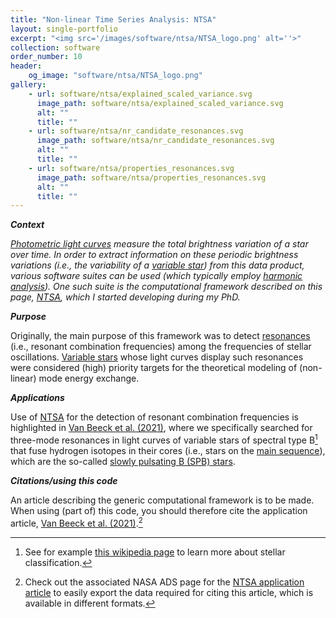 ```yaml
---
title: "Non-linear Time Series Analysis: NTSA"
layout: single-portfolio
excerpt: "<img src='/images/software/ntsa/NTSA_logo.png' alt=''>"
collection: software
order_number: 10
header:
    og_image: "software/ntsa/NTSA_logo.png"
gallery:
    - url: software/ntsa/explained_scaled_variance.svg
      image_path: software/ntsa/explained_scaled_variance.svg
      alt: ""
      title: ""
    - url: software/ntsa/nr_candidate_resonances.svg
      image_path: software/ntsa/nr_candidate_resonances.svg
      alt: ""
      title: ""
    - url: software/ntsa/properties_resonances.svg
      image_path: software/ntsa/properties_resonances.svg
      alt: ""
      title: ""
---
```


_**Context**_

*[Photometric light curves](https://en.wikipedia.org/wiki/Photometry_(astronomy)) measure the total brightness variation of a star over time.
In order to extract information on these periodic brightness variations (i.e., the variability of a [variable star](https://en.wikipedia.org/wiki/Variable_star)) from this data product, various software suites can be used (which typically employ [harmonic analysis](https://en.wikipedia.org/wiki/Harmonic_analysis)).
One such suite is the computational framework described on this page, [NTSA](https://github.com/JVB11/NTSA), which I started developing during my PhD.*

_**Purpose**_

Originally, the main purpose of this framework was to detect [resonances](https://en.wikipedia.org/wiki/Resonance) (i.e., resonant combination frequencies) among the frequencies of stellar oscillations.
[Variable stars](https://en.wikipedia.org/wiki/Variable_star) whose light curves display such resonances were considered (high) priority targets for the theoretical modeling of (non-linear) mode energy exchange.

_**Applications**_

Use of [NTSA]() for the detection of resonant combination frequencies is highlighted in [Van Beeck et al. (2021)](https://www.aanda.org/articles/aa/full_html/2021/11/aa41572-21/aa41572-21.html), where we specifically searched for three-mode resonances in light curves of variable stars of spectral type B[^1] that fuse hydrogen isotopes in their cores (i.e., stars on the [main sequence](https://en.wikipedia.org/wiki/Main_sequence)), which are the so-called [slowly pulsating B (SPB) stars](https://en.wikipedia.org/wiki/Slowly_pulsating_B-type_star).

_**Citations/using this code**_

An article describing the generic computational framework is to be made.
When using (part of) this code, you should therefore cite the application article, [Van Beeck et al. (2021)](https://www.aanda.org/articles/aa/full_html/2021/11/aa41572-21/aa41572-21.html).[^2]

[^1]: See for example [this wikipedia page](https://en.wikipedia.org/wiki/Stellar_classification) to learn more about stellar classification.
[^2]: Check out the associated NASA ADS page for the [NTSA application article](https://ui.adsabs.harvard.edu/abs/2021A%26A...655A..59V/abstract) to easily export the data required for citing this article, which is available in different formats.

<!-- {% include gallery %} -->
